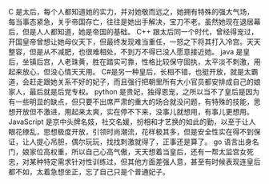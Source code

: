 C 是太后，每个人都知道她的实力，并对她敬而远之，她拥有特殊的强大气场，每当事态紧急，关乎帝国存亡，往往是她出手解决，宝刀不老。虽然她现在退居幕后，但是人人都知道，她是帝国的基础。
C++ 跟太后同一个时代，曾经得宠过，开国皇帝曾想让她母仪天下，但最终发现难当重任，一怒之下将其打入冷宫。天天整容，但是从不减肥，也很难相处，不到万不得已没人愿意接近她。
java 是皇后，坐镇后宫，人老珠黄，胜在踏实可靠，性格比较保守固执，太平淡不刺激，用起来放心，但没心情天天用。
C#是另一种皇后，长相不错，也挺开放，就是太霸道，会赶走跟她关系不好的妃子，而且强行把朝里所有大小官员都安排成自己的娘家人，最后就是后党专权。
python 是贵妃，独得恩宠，之所以当不了皇后是因为有一些明显的缺点，但只要不出席严肃的重大的场合就没问题，有特殊的技能，思想开放但不激进，用起来太爽，实在停不下来，没事儿就想用，有事儿更想用。
JavaScript 是京中头牌名妓，社交名媛，扮相和才艺换的如此的勤，以至于让人眼花缭乱，思想极度开放，引领时尚潮流，花样极其多，但是安全性实在得不到保证，让人提心吊胆，偶尔玩玩，找找刺激就得了，正事还是算了。
go 语言出身名门，娘家位高权重，所以自己心高气傲，天天想着当皇后，还有一帮太监宫女死忠，对某种特定需求针对性训练过，但其他方面差强人意，甚至有时候表现连皇后都不如，太着急想坐正，忘了自己只是个普通妃子。
